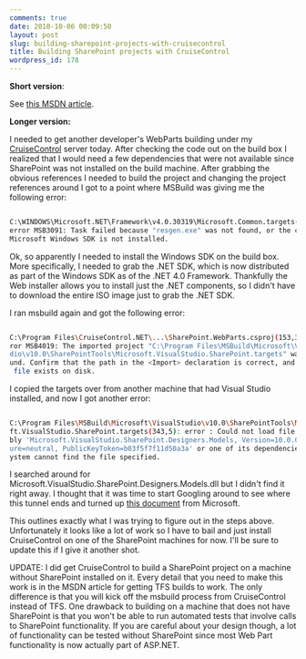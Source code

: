 ```yaml
---
comments: true
date: 2010-10-06 00:09:50
layout: post
slug: building-sharepoint-projects-with-cruisecontrol
title: Building SharePoint projects with CruiseControl
wordpress_id: 178
---
```


**Short version**: 

See [this MSDN article](http://msdn.microsoft.com/en-us/library/ff622991.aspx).

**Longer version:**

I needed to get another developer's WebParts building under my [CruiseControl](http://confluence.public.thoughtworks.org/display/CCNET/Welcome+to+CruiseControl.NET) server today. After checking the code out on the build box I realized that I would need a few dependencies that were not available since SharePoint was not installed on the build machine. After grabbing the obvious references I needed to build the project and changing the project references around I got to a point where MSBuild was giving me the following error:

``` bash

C:\WINDOWS\Microsoft.NET\Framework\v4.0.30319\Microsoft.Common.targets(1835,9):
error MSB3091: Task failed because "resgen.exe" was not found, or the correct
Microsoft Windows SDK is not installed. 

```



Ok, so apparently I needed to install the Windows SDK on the build box. More specifically, I needed to grab the .NET SDK, which is now distributed as part of the Windows SDK as of the .NET 4.0 Framework. Thankfully the Web installer allows you to install just the .NET components, so I didn't have to download the entire ISO image just to grab the .NET SDK.

I ran msbuild again and got the following error:

``` bash

C:\Program Files\CruiseControl.NET\...\SharePoint.WebParts.csproj(153,3): er
ror MSB4019: The imported project "C:\Program Files\MSBuild\Microsoft\VisualStu
dio\v10.0\SharePointTools\Microsoft.VisualStudio.SharePoint.targets" was not fo
und. Confirm that the path in the <Import> declaration is correct, and that the
 file exists on disk.

```


I copied the targets over from another machine that had Visual Studio installed, and now I got another error:

``` bash

C:\Program Files\MSBuild\Microsoft\VisualStudio\v10.0\SharePointTools\Microso
ft.VisualStudio.SharePoint.targets(343,5): error : Could not load file or assem
bly 'Microsoft.VisualStudio.SharePoint.Designers.Models, Version=10.0.0.0, Cult
ure=neutral, PublicKeyToken=b03f5f7f11d50a3a' or one of its dependencies. The s
ystem cannot find the file specified.

```


I searched around for Microsoft.VisualStudio.SharePoint.Designers.Models.dll but I didn't find it right away. I thought that it was time to start Googling around to see where this tunnel ends and turned up [this document](http://msdn.microsoft.com/en-us/library/ff622991.aspx) from Microsoft.

This outlines exactly what I was trying to figure out in the steps above. Unfortunately it looks like a lot of work so I have to bail and just install CruiseControl on one of the SharePoint machines for now. I'll be sure to update this if I give it another shot.

UPDATE: 
I did get CruiseControl to build a SharePoint project on a machine without SharePoint installed on it. Every detail that you need to make this work is in the MSDN article for getting TFS builds to work. The only difference is that you will kick off the msbuild process from CruiseControl instead of TFS. One drawback to building on a machine that does not have SharePoint is that you won't be able to run automated tests that involve calls to SharePoint functionality. If you are careful about your design though, a lot of functionality can be tested without SharePoint since most Web Part functionality is now actually part of ASP.NET.
